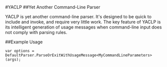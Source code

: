 #YACLP
##Yet Another Command-Line Parser

YACLP is yet another command-line parser. It's designed to be quick to include and invoke, and require very little work. The key feature of YACLP is its intelligent generation of usage messages when command-line input does not comply with parsing rules.

##Example Usage
    
    var options = DefaultParser.ParseOrExitWithUsageMessage<MyCommandLineParameters>(args);

